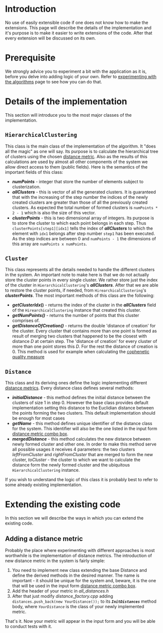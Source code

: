 

# Introduction #

No use of easily extensible code if one does not know how to make the extensions. This page will describe the details of the implementation and it's purpose is to make it easier to write extensions of the code. After that every extension will be discussed on its own.

# Prerequisite #

We strongly advice you to experiment a bit with the application as it is, before you delve into adding logic of your own. Refer to [experimenting with the algorithms](ExperimentingWithTheAlgorithms.md) page to see how you can do that.

# Details of the implementation #

This section will introduce you to the most major classes of the implementation.

## `HierarchicalClustering` ##
This class is the main class of the implementation of the algorithm. It "does all the magic" as one will say. Its purpose is to calculate the hierarchical tree of clusters using the chosen [distance metric](AglomerativeHierarchicalClustering#Metrics.md). Also as the results of this calculations are used by almost all other components of the system we allow direct access to them (public fields). Here is the semantics of the important fields of this class:

  * **_numPoints_** - integer that store the number of elements subject to clusterization.
  * **_allClusters_** - this is vector of all the generated clusters. It is guaranteed that with the increasing of the step number the indices of the newly created clusters are greater than those of all the previously created clusters. As expected the total number of formed clusters is `numPoints * 2 - 1` which is also the size of this vector.
  * **_clusterPoints_** - this is two dimensional array of integers. Its purpose is to store the cluster to which each point belongs in each step. Thus `clusterPoints[step1][idx1]` tells the index of **_allClusters_** to which the element with `idx1` belongs after step number `step1` has been executed. As the step indices are between 0 and `numPoints - 1` the dimensions of this array are `numPoints x numPoints`.

## `Cluster` ##
This class represents all the details needed to handle the different clusters in the system. An important note to make here is that we do not actually store the cluster points in every single cluster. We rather store just the index of the cluster in `HierarchicalClustering`'s **_allClusters_**. After that we are able to restore the cluster points, if needed, from `HirearchicalClustering`'s **_clusterPoints_**. The most important methods of this class are the following:
  * **_getClusterIdx_()** - returns the index of the cluster in the **_allClusters_** field of the `HirearchicalClustering` instance that created this cluster.
  * **_getNumPoints()_** - returns the number of points that this cluster comprises of.
  * **_getDistanceOfCreation()_** - returns the double 'distance of creation' for the cluster. Every cluster that contains more than one point is formed as result of merging two clusters that happened to be the closest with distance _D_ at certain step. The 'distance of creation' for every cluster of more than one point stores this _D_. For the rest the distance of creation is 0. This method is used for example when calculating the [cophenetic quality measure](AglomerativeHierarchicalClustering#Cophenetic_correlation.md)

## `Distance` ##
This class and its deriving ones define the logic implementing different [distance metrics](AglomerativeHierarchicalClustering#Metrics.md). Every distance class defines several methods:
  * **_initialDistance_** - this method defines the initial distance between the clusters of size 1 in step 0. However the base class provides default implementation setting this distance to the Euclidian distance between the points forming the two clusters. This default implementation should be enough for most cases
  * **_getName_** - this method defines unique identifier of the distance class for the system. This identifier will also be the one listed in the input form [distance metric combo box](ExperimentingWithTheAlgorithms#Distance_metric.md).
  * **_mergedDistance_** - this method calculates the new distance between newly formed cluster and other one. In order to make this method serve all possible usages it receives 4 parameters: the two clusters _leftFromCluster_ and _rightFromCluster_ that are merged to form the new cluster, _toCluster_ - the cluster to which we want to calculate the distance form the newly formed cluster and the ubiquitous `HierarchicalClustering` instance.

If you wish to understand the logic of this class it is probably best to refer to some already existing implementation.

# Extending the existing code #

In this section we will describe the ways in which you can extend the existing code.

## Adding a distance metric ##
Probably the place where experimenting with different approaches is most worthwhile is the implementation of distance metrics. The introduction of new distance metric in the system is fairly simple:
  1. You need to implement new class extending the base Distance and define the derived methods in the desired manner. The name is important - it should be unique for the system and, beware, it is the one that will be used in the input form [distance metric combo box](ExperimentingWithTheAlgorithms#Distance_metric.md).
  1. Add the header of your metric in _all\_distances.h_
  1. After that just modify _distance\_factory.cpp_ adding `distances.push_back(new YourDistance());` to its **_`InitDistances`_** method body, where _`YourDistance`_ is the class of your newly implemented metric.

That's it. Now your metric will appear in the input form and you will be able to conduct tests with it.